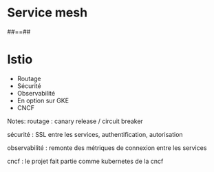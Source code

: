 <!-- .slide: class="transition-bg-sfeir-3"-->

# Service mesh

##==##

<!-- .slide:-->

# Istio

- Routage
- Sécurité
- Observabilité
- En option sur GKE
- CNCF

Notes:
routage : canary release / circuit breaker

sécurité : SSL entre les services, authentification, autorisation

observabilité : remonte des métriques de connexion entre les services

cncf : le projet fait partie comme kubernetes de la cncf
